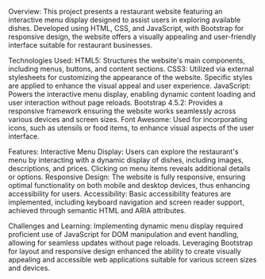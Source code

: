 Overview: 
This project presents a restaurant website featuring an interactive menu display 
designed to assist users in exploring available dishes. Developed using HTML, 
CSS, and JavaScript, with Bootstrap for responsive design, the website offers a 
visually appealing and user-friendly interface suitable for restaurant businesses. 
 
Technologies Used: 
HTML5: Structures the website's main components, including menus, buttons, 
and content sections. 
CSS3: Utilized via external stylesheets for customizing the appearance of the 
website. Specific styles are applied to enhance the visual appeal and user 
experience. 
JavaScript: Powers the interactive menu display, enabling dynamic content 
loading and user interaction without page reloads. 
Bootstrap 4.5.2: Provides a responsive framework ensuring the website works 
seamlessly across various devices and screen sizes. 
Font Awesome: Used for incorporating icons, such as utensils or food items, to 
enhance visual aspects of the user interface. 
 
Features: 
Interactive Menu Display: Users can explore the restaurant's menu by interacting 
with a dynamic display of dishes, including images, descriptions, and prices. 
Clicking on menu items reveals additional details or options. 
Responsive Design: The website is fully responsive, ensuring optimal 
functionality on both mobile and desktop devices, thus enhancing accessibility 
for users. 
Accessibility: Basic accessibility features are implemented, including keyboard 
navigation and screen reader support, achieved through semantic HTML and 
ARIA attributes. 
 
Challenges and Learning: 
Implementing dynamic menu display required proficient use of JavaScript for 
DOM manipulation and event handling, allowing for seamless updates without 
page reloads. 
Leveraging Bootstrap for layout and responsive design enhanced the ability to 
create visually appealing and accessible web applications suitable for various 
screen sizes and devices.
